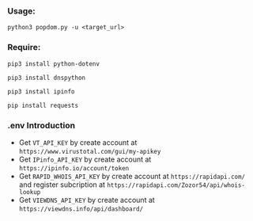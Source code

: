 ### Usage:

```
python3 popdom.py -u <target_url>
```

### Require:

```
pip3 install python-dotenv
```

```
pip3 install dnspython
```

```
pip3 install ipinfo
```

```
pip install requests
```

### .env Introduction

- Get `VT_API_KEY` by create account at `https://www.virustotal.com/gui/my-apikey`
- Get `IPinfo_API_KEY` by create account at `https://ipinfo.io/account/token`
- Get `RAPID_WHOIS_API_KEY` by create account at `https://rapidapi.com/` and register subcription at `https://rapidapi.com/Zozor54/api/whois-lookup`
- Get `VIEWDNS_API_KEY` by create account at `https://viewdns.info/api/dashboard/`
